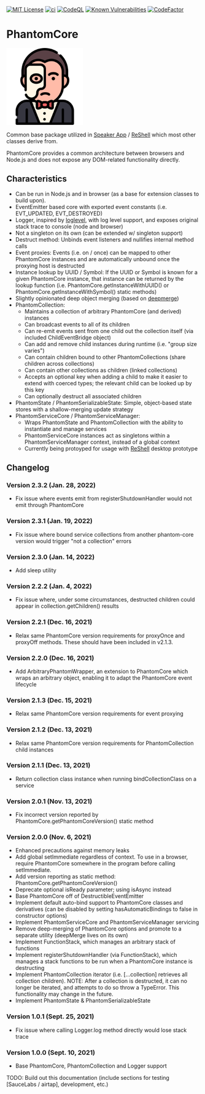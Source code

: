 [![MIT License][license-image]][license-url]
[![ci][ci-image]][ci-url]
[![CodeQL][codeql-image]][codeql-url]
[![Known Vulnerabilities][snyk-image]][snyk-url]
[![CodeFactor][codefactor-image]][codefactor-url]

[license-image]: https://img.shields.io/github/license/zenosmosis/phantom-core
[license-url]: https://raw.githubusercontent.com/zenOSmosis/phantom-core/main/LICENSE
[ci-image]: https://github.com/zenosmosis/phantom-core/actions/workflows/ci.yml/badge.svg
[ci-url]: https://github.com/zenOSmosis/phantom-core/actions/workflows/ci.yml
[codeql-image]: https://github.com/zenosmosis/phantom-core/workflows/CodeQL/badge.svg
[codeql-url]: https://github.com/zenOSmosis/phantom-core/actions/workflows/codeql-analysis.yml
[snyk-image]: https://snyk.io/test/github/zenosmosis/phantom-core/badge.svg
[snyk-url]: https://snyk.io/test/github/zenosmosis/phantom-core
[codefactor-image]: https://www.codefactor.io/repository/github/zenOSmosis/phantom-core/badge
[codefactor-url]: https://www.codefactor.io/repository/github/zenOSmosis/phantom-core

# PhantomCore

<img src="phantom.svg" alt="Phantom" width="200"/>

Common base package utilized in [Speaker App](https://speaker.app) / [ReShell](https://reshell.org) which most other classes derive from.

PhantomCore provides a common architecture between browsers and Node.js and does not expose any DOM-related functionality directly.

## Characteristics

  - Can be run in Node.js and in browser (as a base for extension classes to build upon).
  - EventEmitter based core with exported event constants (i.e. EVT_UPDATED, EVT_DESTROYED)
  - Logger, inspired by [loglevel](https://www.npmjs.com/package/loglevel), with log level support, and exposes original stack trace to console (node and browser)
  - Not a singleton on its own (can be extended w/ singleton support)
  - Destruct method: Unbinds event listeners and nullifies internal method calls
  - Event proxies: Events (i.e. on / once) can be mapped to other PhantomCore instances and are automatically unbound once the proxying host is destructed
  - Instance lookup by UUID / Symbol: If the UUID or Symbol is known for a given PhantomCore instance, that instance can be returned by the lookup function (i.e. PhantomCore.getInstanceWithUUID() or PhantomCore.getInstanceWithSymbol() static methods)
  - Slightly opinionated deep object merging (based on [deepmerge](https://www.npmjs.com/package/deepmerge))
  - PhantomCollection:
    - Maintains a collection of arbitrary PhantomCore (and derived) instances
    - Can broadcast events to all of its children
    - Can re-emit events sent from one child out the collection itself (via included ChildEventBridge object)
    - Can add and remove child instances during runtime (i.e. "group size varies")
    - Can contain children bound to other PhantomCollections (share children across collections)
    - Can contain other collections as children (linked collections)
    - Accepts an optional key when adding a child to make it easier to extend with coerced types; the relevant child can be looked up by this key
    - Can optionally destruct all associated children
  - PhantomState / PhantomSerializableState: Simple, object-based state stores with a shallow-merging update strategy
  - PhantomServiceCore / PhantomServiceManager:
    - Wraps PhantomState and PhantomCollection with the ability to instantiate and manage services
    - PhantomServiceCore instances act as singletons within a PhantomServiceManager context, instead of a global context
    - Currently being protoyped for usage with [ReShell](https://reshell.org) desktop prototype

## Changelog

### Version 2.3.2 (Jan. 28, 2022)

  - Fix issue where events emit from registerShutdownHandler would not emit through PhantomCore

### Version 2.3.1 (Jan. 19, 2022)

  - Fix issue where bound service collections from another phantom-core version would trigger "not a collection" errors

### Version 2.3.0 (Jan. 14, 2022)

  - Add sleep utility

### Version 2.2.2 (Jan. 4, 2022)

  - Fix issue where, under some circumstances, destructed children could appear in collection.getChildren() results

### Version 2.2.1 (Dec. 16, 2021)

  - Relax same PhantomCore version requirements for proxyOnce and proxyOff methods.  These should have been included in v2.1.3.

### Version 2.2.0 (Dec. 16, 2021)

  - Add ArbitraryPhantomWrapper, an extension to PhantomCore which wraps an arbitrary object, enabling it to adapt the PhantomCore event lifecycle

### Version 2.1.3 (Dec. 15, 2021)

  - Relax same PhantomCore version requirements for event proxying

### Version 2.1.2 (Dec. 13, 2021)

  - Relax same PhantomCore version requirements for PhantomCollection child instances

### Version 2.1.1 (Dec. 13, 2021)

  - Return collection class instance when running bindCollectionClass on a service

### Version 2.0.1 (Nov. 13, 2021)

  - Fix incorrect version reported by PhantomCore.getPhantomCoreVersion() static method

### Version 2.0.0 (Nov. 6, 2021)

  - Enhanced precautions against memory leaks
  - Add global setImmediate regardless of context.  To use in a browser, require PhantomCore somewhere in the program before calling setImmediate.
  - Add version reporting as static method: PhantomCore.getPhantomCoreVersion()
  - Deprecate optional isReady parameter; using isAsync instead
  - Base PhantomCore off of DestructibleEventEmitter
  - Implement default auto-bind support to PhantomCore classes and derivatives (can be disabled by setting hasAutomaticBindings to false in constructor options)
  - Implement PhantomServiceCore and PhantomServiceManager servicing
  - Remove deep-merging of PhantomCore options and promote to a separate utility (deepMerge lives on its own)
  - Implement FunctionStack, which manages an arbitrary stack of functions
  - Implement registerShutdownHandler (via FunctionStack), which manages a stack functions to be run when a PhantomCore instance is destructing
  - Implement PhantomCollection iterator (i.e. [...collection] retrieves all collection children). NOTE: After a collection is destructed, it can no longer be iterated, and attempts to do so throw a TypeError. This functionality may change in the future.
  - Implement PhantomState & PhantomSerializableState

### Version 1.0.1 (Sept. 25, 2021)
  - Fix issue where calling Logger.log method directly would lose stack trace

### Version 1.0.0 (Sept. 10, 2021)
  - Base PhantomCore, PhantomCollection and Logger support

TODO: Build out this documentation (include sections for testing [SauceLabs / airtap], development, etc.)
